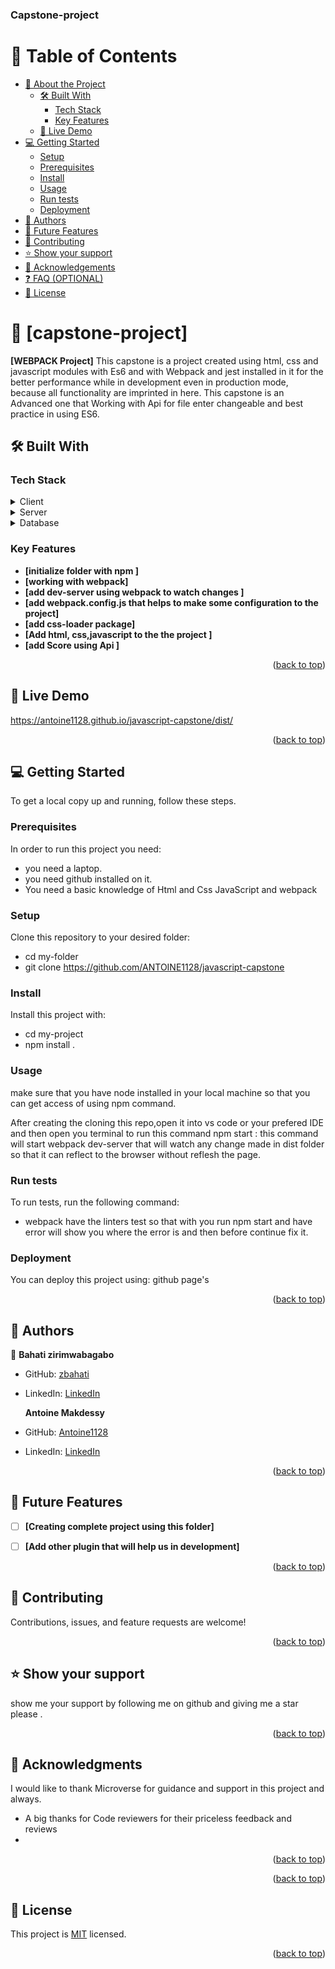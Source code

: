 <a name="readme-top"></a>

  <h3><b>Capstone-project</b></h3>

</div>

<!-- TABLE OF CONTENTS -->

# 📗 Table of Contents

- [📖 About the Project](#about-project)
  - [🛠 Built With](#built-with)
    - [Tech Stack](#tech-stack)
    - [Key Features](#key-features)
  - [🚀 Live Demo](#live-demo)
- [💻 Getting Started](#getting-started)
  - [Setup](#setup)
  - [Prerequisites](#prerequisites)
  - [Install](#install)
  - [Usage](#usage)
  - [Run tests](#run-tests)
  - [Deployment](#triangular_flag_on_post-deployment)
- [👥 Authors](#authors)
- [🔭 Future Features](#future-features)
- [🤝 Contributing](#contributing)
- [⭐️ Show your support](#support)
- [🙏 Acknowledgements](#acknowledgements)
- [❓ FAQ (OPTIONAL)](#faq)
- [📝 License](#license)

<!-- PROJECT DESCRIPTION -->

# 📖 [capstone-project] <a name="about-project"></a>

**[WEBPACK Project]**
  This capstone  is a project created using html, css and javascript modules with Es6 and  with Webpack and jest installed in it for the better performance while in development even in production mode, because all functionality are imprinted   in here. This capstone is an Advanced one that Working with Api  for file enter changeable and best practice in using ES6.
## 🛠 Built With <a name="built-with"></a>

### Tech Stack <a name="tech-stack"></a>



<details>
  <summary>Client</summary>
  <ul>
    <li><a href="">HTML5</a></li>
    <li><a href="">CSS3</a></li>
    <li><a href="">Modern JavaScript ES6 modules</a></li>
  </ul>
</details>

<details>
  <summary>Server</summary>
  <ul>
    <li><a href="">n/a</a></li>
  </ul>
</details>

<details>
<summary>Database</summary>
  <ul>
    <li><a href="/">n/a</a></li>
  </ul>
</details>

<!-- Features -->

### Key Features <a name="key-features"></a>


- **[initialize folder with npm ]**
- **[working with webpack]**
- **[add dev-server using webpack to watch changes ]**
- **[add webpack.config.js that helps to make some configuration to the project]**
- **[add css-loader package]**
- **[Add html, css,javascript to the the project ]**
- **[add Score using Api ]**






<p align="right">(<a href="#readme-top">back to top</a>)</p>

<!-- LIVE DEMO -->

## 🚀 Live Demo <a name="live-demo"></a>

 <p><a href="#">https://antoine1128.github.io/javascript-capstone/dist/</a></p>

<p align="right">(<a href="#readme-top">back to top</a>)</p>

<!-- GETTING STARTED -->

## 💻 Getting Started <a name="getting-started"></a>


To get a local copy up and running, follow these steps.

### Prerequisites

In order to run this project you need:
- you need a laptop.
- you need github installed on it.
- You need a basic knowledge of Html and Css  JavaScript and webpack


### Setup

Clone this repository to your desired folder:
- cd my-folder
- git clone https://github.com/ANTOINE1128/javascript-capstone


### Install

Install this project with:


- cd my-project
- npm install .


### Usage
make sure that you have node installed  in your local machine so that you can get access of using npm command.

After creating the cloning this repo,open it into vs code or your prefered IDE and then   open you terminal to  run this command
npm start : this command will start webpack dev-server that will watch any change made in dist folder so that it can reflect to the browser without reflesh the page.



### Run tests

To run tests, run the following command:

- webpack have the linters test so that with you run npm start and have error will show you where the error is and then before continue fix it.

### Deployment

You can deploy this project using: github page's


<p align="right">(<a href="#readme-top">back to top</a>)</p>

<!-- AUTHORS -->

## 👥 Authors <a name="authors"></a>



👤 **Bahati zirimwabagabo**

- GitHub: [zbahati](https://github.com/zbahati)
- LinkedIn: [LinkedIn](https://www.linkedin.com/in/zirimwabagabo-bahati)

  **Antoine  Makdessy**

- GitHub: [Antoine1128](https://github.com/Antoine1128)
- LinkedIn: [LinkedIn]( https://www.linkedin.com/in/antoine-makdessy/)


<p align="right">(<a href="#readme-top">back to top</a>)</p>

<!-- FUTURE FEATURES -->

## 🔭 Future Features <a name="future-features"></a>


- [ ] **[Creating complete project using this folder]**
- [ ] **[Add other plugin that will help us in development]**


<p align="right">(<a href="#readme-top">back to top</a>)</p>

<!-- CONTRIBUTING -->

## 🤝 Contributing <a name="contributing"></a>

Contributions, issues, and feature requests are welcome!


<p align="right">(<a href="#readme-top">back to top</a>)</p>

<!-- SUPPORT -->

## ⭐️ Show your support <a name="support"></a>


show me your support by following me on github and giving me a star please .

<p align="right">(<a href="#readme-top">back to top</a>)</p>

<!-- ACKNOWLEDGEMENTS -->

## 🙏 Acknowledgments <a name="acknowledgements"></a>

I would like to thank Microverse for guidance and support in this project and always.
- A big thanks for Code reviewers for their priceless feedback and reviews
-  
<p align="right">(<a href="#readme-top">back to top</a>)</p>



<p align="right">(<a href="#readme-top">back to top</a>)</p>

<!-- LICENSE -->

## 📝 License <a name="license"></a>
This project is [MIT](./license.md) licensed.



<p align="right">(<a href="#readme-top">back to top</a>)</p>